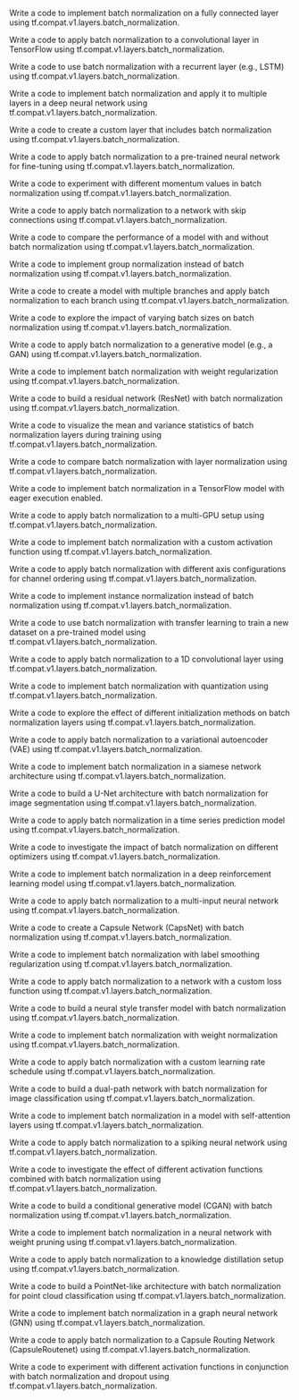 Write a code to implement batch normalization on a fully connected layer using tf.compat.v1.layers.batch_normalization.

Write a code to apply batch normalization to a convolutional layer in TensorFlow using tf.compat.v1.layers.batch_normalization.

Write a code to use batch normalization with a recurrent layer (e.g., LSTM) using tf.compat.v1.layers.batch_normalization.

Write a code to implement batch normalization and apply it to multiple layers in a deep neural network using tf.compat.v1.layers.batch_normalization.

Write a code to create a custom layer that includes batch normalization using tf.compat.v1.layers.batch_normalization.

Write a code to apply batch normalization to a pre-trained neural network for fine-tuning using tf.compat.v1.layers.batch_normalization.

Write a code to experiment with different momentum values in batch normalization using tf.compat.v1.layers.batch_normalization.

Write a code to apply batch normalization to a network with skip connections using tf.compat.v1.layers.batch_normalization.

Write a code to compare the performance of a model with and without batch normalization using tf.compat.v1.layers.batch_normalization.

Write a code to implement group normalization instead of batch normalization using tf.compat.v1.layers.batch_normalization.

Write a code to create a model with multiple branches and apply batch normalization to each branch using tf.compat.v1.layers.batch_normalization.

Write a code to explore the impact of varying batch sizes on batch normalization using tf.compat.v1.layers.batch_normalization.

Write a code to apply batch normalization to a generative model (e.g., a GAN) using tf.compat.v1.layers.batch_normalization.

Write a code to implement batch normalization with weight regularization using tf.compat.v1.layers.batch_normalization.

Write a code to build a residual network (ResNet) with batch normalization using tf.compat.v1.layers.batch_normalization.

Write a code to visualize the mean and variance statistics of batch normalization layers during training using tf.compat.v1.layers.batch_normalization.

Write a code to compare batch normalization with layer normalization using tf.compat.v1.layers.batch_normalization.

Write a code to implement batch normalization in a TensorFlow model with eager execution enabled.

Write a code to apply batch normalization to a multi-GPU setup using tf.compat.v1.layers.batch_normalization.

Write a code to implement batch normalization with a custom activation function using tf.compat.v1.layers.batch_normalization.

Write a code to apply batch normalization with different axis configurations for channel ordering using tf.compat.v1.layers.batch_normalization.

Write a code to implement instance normalization instead of batch normalization using tf.compat.v1.layers.batch_normalization.

Write a code to use batch normalization with transfer learning to train a new dataset on a pre-trained model using tf.compat.v1.layers.batch_normalization.

Write a code to apply batch normalization to a 1D convolutional layer using tf.compat.v1.layers.batch_normalization.

Write a code to implement batch normalization with quantization using tf.compat.v1.layers.batch_normalization.

Write a code to explore the effect of different initialization methods on batch normalization layers using tf.compat.v1.layers.batch_normalization.

Write a code to apply batch normalization to a variational autoencoder (VAE) using tf.compat.v1.layers.batch_normalization.

Write a code to implement batch normalization in a siamese network architecture using tf.compat.v1.layers.batch_normalization.

Write a code to build a U-Net architecture with batch normalization for image segmentation using tf.compat.v1.layers.batch_normalization.

Write a code to apply batch normalization in a time series prediction model using tf.compat.v1.layers.batch_normalization.

Write a code to investigate the impact of batch normalization on different optimizers using tf.compat.v1.layers.batch_normalization.

Write a code to implement batch normalization in a deep reinforcement learning model using tf.compat.v1.layers.batch_normalization.

Write a code to apply batch normalization to a multi-input neural network using tf.compat.v1.layers.batch_normalization.

Write a code to create a Capsule Network (CapsNet) with batch normalization using tf.compat.v1.layers.batch_normalization.

Write a code to implement batch normalization with label smoothing regularization using tf.compat.v1.layers.batch_normalization.

Write a code to apply batch normalization to a network with a custom loss function using tf.compat.v1.layers.batch_normalization.

Write a code to build a neural style transfer model with batch normalization using tf.compat.v1.layers.batch_normalization.

Write a code to implement batch normalization with weight normalization using tf.compat.v1.layers.batch_normalization.

Write a code to apply batch normalization with a custom learning rate schedule using tf.compat.v1.layers.batch_normalization.

Write a code to build a dual-path network with batch normalization for image classification using tf.compat.v1.layers.batch_normalization.

Write a code to implement batch normalization in a model with self-attention layers using tf.compat.v1.layers.batch_normalization.

Write a code to apply batch normalization to a spiking neural network using tf.compat.v1.layers.batch_normalization.

Write a code to investigate the effect of different activation functions combined with batch normalization using tf.compat.v1.layers.batch_normalization.

Write a code to build a conditional generative model (CGAN) with batch normalization using tf.compat.v1.layers.batch_normalization.

Write a code to implement batch normalization in a neural network with weight pruning using tf.compat.v1.layers.batch_normalization.

Write a code to apply batch normalization to a knowledge distillation setup using tf.compat.v1.layers.batch_normalization.

Write a code to build a PointNet-like architecture with batch normalization for point cloud classification using tf.compat.v1.layers.batch_normalization.

Write a code to implement batch normalization in a graph neural network (GNN) using tf.compat.v1.layers.batch_normalization.

Write a code to apply batch normalization to a Capsule Routing Network (CapsuleRoutenet) using tf.compat.v1.layers.batch_normalization.

Write a code to experiment with different activation functions in conjunction with batch normalization and dropout using tf.compat.v1.layers.batch_normalization.